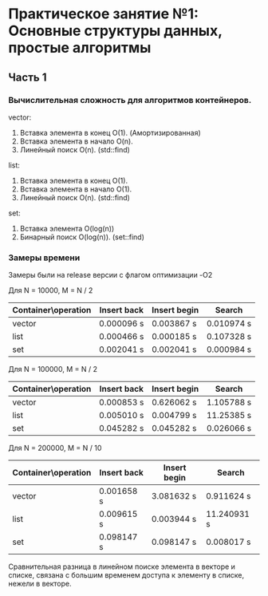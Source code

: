 # Практическое занятие №1: Основные структуры данных, простые алгоритмы

## Часть 1

### Вычислительная сложность для алгоритмов контейнеров.

vector:
1) Вставка элемента в конец O(1). (Амортизированная)
2) Вставка элемента в начало O(n).
3) Линейный поиск O(n). (std::find)


list:
1) Вставка элемента в конец O(1).
2) Вставка элемента в начало O(1).
3) Линейный поиск O(n). (std::find)

set:
1) Вставка элемента O(log(n))
2) Бинарный поиск O(log(n)). (set::find)


### Замеры времени

Замеры были на release версии с флагом оптимизации -O2

Для N = 10000, M = N / 2

| Container\operation | Insert back | Insert begin | Search     |
|---------------------|-------------|--------------|------------|
| vector              | 0.000096 s  | 0.003867 s   | 0.010974 s |
| list                | 0.000466 s  | 0.000185 s   | 0.107328 s |
| set                 | 0.002041 s  | 0.002041 s   | 0.000984 s |


Для N = 100000, M = N / 2

| Container\operation  | Insert back | Insert begin | Search      |
|----------------------|-------------|--------------|-------------|
| vector               | 0.000853 s  | 0.626062 s   | 1.105788 s  |
| list                 | 0.005010 s  | 0.004799 s   | 11.25385 s  |
| set                  | 0.045282 s  | 0.045282 s   | 0.026066 s  |

Для N = 200000, M = N / 10

| Container\operation | Insert back | Insert begin | Search      |
|---------------------|-------------|--------------|-------------|
| vector              | 0.001658 s  | 3.081632 s   | 0.911624 s  |
| list                | 0.009615 s  | 0.003944 s   | 11.240931 s |
| set                 | 0.098147 s  | 0.098147 s   | 0.008017 s  |

Сравнительная разница в линейном поиске элемента в векторе и списке,
связана с большим временем доступа к элементу в списке, нежели в векторе.


